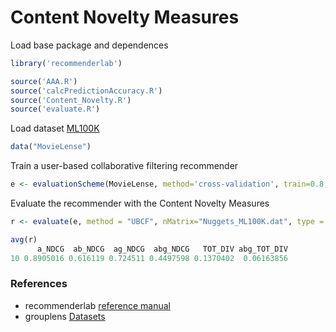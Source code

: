# Content Novelty Measures

Load base package and dependences
```R
library('recommenderlab')

source('AAA.R')
source('calcPredictionAccuracy.R')
source('Content_Novelty.R')
source('evaluate.R')
```

Load dataset [ML100K](https://grouplens.org/datasets/movielens/100k/)
```R
data("MovieLense")
```
Train a user-based collaborative filtering recommender
```R
e <- evaluationScheme(MovieLense, method='cross-validation', train=0.8, k=5, given=15, goodRating=4)
```

Evaluate the recommender with the Content Novelty Measures
```R
r <- evaluate(e, method = "UBCF", nMatrix="Nuggets_ML100K.dat", type = "topNList", subtype="Novelty", n = 10, param = list(method = "cosine", nn = 50))

avg(r)
      a_NDCG  ab_NDCG  ag_NDCG  abg_NDCG   TOT_DIV abg_TOT_DIV
10 0.8905016 0.616119 0.724511 0.4497598 0.1370402  0.06163856
```

### References
* recommenderlab [reference manual](https://cran.r-project.org/web/packages/recommenderlab/recommenderlab.pdf)
* grouplens [Datasets](https://grouplens.org/datasets/)
